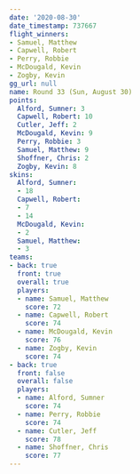```yaml
---
date: '2020-08-30'
date_timestamp: 737667
flight_winners:
- Samuel, Matthew
- Capwell, Robert
- Perry, Robbie
- McDougald, Kevin
- Zogby, Kevin
gg_url: null
name: Round 33 (Sun, August 30)
points:
  Alford, Sumner: 3
  Capwell, Robert: 10
  Cutler, Jeff: 2
  McDougald, Kevin: 9
  Perry, Robbie: 3
  Samuel, Matthew: 9
  Shoffner, Chris: 2
  Zogby, Kevin: 8
skins:
  Alford, Sumner:
  - 18
  Capwell, Robert:
  - 7
  - 14
  McDougald, Kevin:
  - 2
  Samuel, Matthew:
  - 3
teams:
- back: true
  front: true
  overall: true
  players:
  - name: Samuel, Matthew
    score: 72
  - name: Capwell, Robert
    score: 74
  - name: McDougald, Kevin
    score: 76
  - name: Zogby, Kevin
    score: 74
- back: true
  front: false
  overall: false
  players:
  - name: Alford, Sumner
    score: 74
  - name: Perry, Robbie
    score: 74
  - name: Cutler, Jeff
    score: 78
  - name: Shoffner, Chris
    score: 77
---
```

